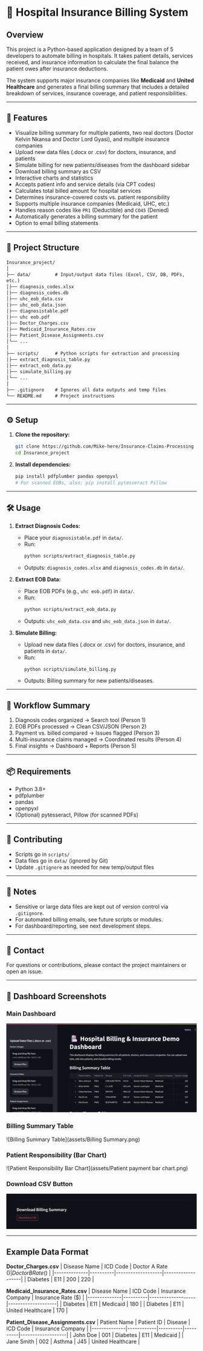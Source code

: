 # 🏥 Hospital Insurance Billing System

## Overview

This project is a Python-based application designed by a team of 5 developers to automate billing in hospitals. It takes patient details, services received, and insurance information to calculate the final balance the patient owes after insurance deductions.

The system supports major insurance companies like **Medicaid** and **United Healthcare** and generates a final billing summary that includes a detailed breakdown of services, insurance coverage, and patient responsibilities.

---

## 🚀 Features

- Visualize billing summary for multiple patients, two real doctors (Doctor Kelvin Nkansa and Doctor Lord Gyasi), and multiple insurance companies
- Upload new data files (.docx or .csv) for doctors, insurance, and patients
- Simulate billing for new patients/diseases from the dashboard sidebar
- Download billing summary as CSV
- Interactive charts and statistics
- Accepts patient info and service details (via CPT codes)
- Calculates total billed amount for hospital services
- Determines insurance-covered costs vs. patient responsibility
- Supports multiple insurance companies (Medicaid, UHC, etc.)
- Handles reason codes like `PR1` (Deductible) and `CO45` (Denied)
- Automatically generates a billing summary for the patient
- Option to email billing statements

---

## 📂 Project Structure

```
Insurance_project/
│
├── data/         # Input/output data files (Excel, CSV, DB, PDFs, etc.)
│├── diagnosis_codes.xlsx
│├── diagnosis_codes.db
│├── uhc_eob_data.csv
│├── uhc_eob_data.json
│├── diagnosistable.pdf
│├── uhc eob.pdf
│├── Doctor_Charges.csv
│├── Medicaid_Insurance_Rates.csv
│├── Patient_Disease_Assignments.csv
│└── ...
│
├── scripts/      # Python scripts for extraction and processing
│├── extract_diagnosis_table.py
│├── extract_eob_data.py
│├── simulate_billing.py
│└── ...
│
├── .gitignore    # Ignores all data outputs and temp files
└── README.md     # Project instructions
```

---

## ⚙️ Setup

1. **Clone the repository:**
   ```bash
   git clone https://github.com/Mike-here/Insurance-Claims-Processing
   cd Insurance_project
   ```
2. **Install dependencies:**
   ```bash
   pip install pdfplumber pandas openpyxl
   # For scanned EOBs, also: pip install pytesseract Pillow
   ```

---

## 🛠️ Usage

1. **Extract Diagnosis Codes:**
   - Place your `diagnosistable.pdf` in `data/`.
   - Run:
     ```bash
     python scripts/extract_diagnosis_table.py
     ```
   - Outputs: `diagnosis_codes.xlsx` and `diagnosis_codes.db` in `data/`.

2. **Extract EOB Data:**
   - Place EOB PDFs (e.g., `uhc eob.pdf`) in `data/`.
   - Run:
     ```bash
     python scripts/extract_eob_data.py
     ```
   - Outputs: `uhc_eob_data.csv` and `uhc_eob_data.json` in `data/`.

3. **Simulate Billing:**
   - Upload new data files (.docx or .csv) for doctors, insurance, and patients in `data/`.
   - Run:
     ```bash
     python scripts/simulate_billing.py
     ```
   - Outputs: Billing summary for new patients/diseases.

---

## 🔄 Workflow Summary

1. Diagnosis codes organized → Search tool (Person 1)
2. EOB PDFs processed → Clean CSV/JSON (Person 2)
3. Payment vs. billed compared → Issues flagged (Person 3)
4. Multi-insurance claims managed → Coordinated results (Person 4)
5. Final insights → Dashboard + Reports (Person 5)

---

## 📦 Requirements
- Python 3.8+
- pdfplumber
- pandas
- openpyxl
- (Optional) pytesseract, Pillow (for scanned PDFs)

---

## 🤝 Contributing
- Scripts go in `scripts/`
- Data files go in `data/` (ignored by Git)
- Update `.gitignore` as needed for new temp/output files

---

## 📝 Notes
- Sensitive or large data files are kept out of version control via `.gitignore`.
- For automated billing emails, see future scripts or modules.
- For dashboard/reporting, see next development steps.

---

## 📧 Contact
For questions or contributions, please contact the project maintainers or open an issue.

---

## 📸 Dashboard Screenshots

### Main Dashboard
![Main Dashboard](assets/Dashboard.png)

### Billing Summary Table
![Billing Summary Table](assets/Billing Summary.png)

### Patient Responsibility (Bar Chart)
![Patient Responsibility Bar Chart](assets/Patient payment bar chart.png)

### Download CSV Button
![Download CSV Button](assets/Download_CSV_button.png)

---

## Example Data Format

**Doctor_Charges.csv**
| Disease Name | ICD Code | Doctor A Rate ($) | Doctor B Rate ($) |
|--------------|----------|-------------------|-------------------|
| Diabetes     | E11      | 200               | 220               |

**Medicaid_Insurance_Rates.csv**
| Disease Name | ICD Code | Insurance Company | Insurance Rate ($) |
|--------------|----------|-------------------|--------------------|
| Diabetes     | E11      | Medicaid          | 180                |
| Diabetes     | E11      | United Healthcare | 170                |

**Patient_Disease_Assignments.csv**
| Patient Name | Patient ID | Disease  | ICD Code | Insurance Company |
|--------------|------------|----------|----------|-------------------|
| John Doe     | 001        | Diabetes | E11      | Medicaid          |
| Jane Smith   | 002        | Asthma   | J45      | United Healthcare |
